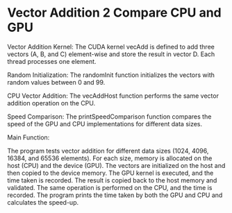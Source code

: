 # Vector Addition 2 Compare CPU and GPU


Vector Addition Kernel: The CUDA kernel vecAdd is defined to add three vectors (A, B, and C) element-wise and store the result in vector D. Each thread processes one element.

Random Initialization: The randomInit function initializes the vectors with random values between 0 and 99.

CPU Vector Addition: The vecAddHost function performs the same vector addition operation on the CPU.

Speed Comparison: The printSpeedComparison function compares the speed of the GPU and CPU implementations for different data sizes.

Main Function:

The program tests vector addition for different data sizes (1024, 4096, 16384, and 65536 elements).
For each size, memory is allocated on the host (CPU) and the device (GPU).
The vectors are initialized on the host and then copied to the device memory.
The GPU kernel is executed, and the time taken is recorded.
The result is copied back to the host memory and validated.
The same operation is performed on the CPU, and the time is recorded.
The program prints the time taken by both the GPU and CPU and calculates the speed-up.
